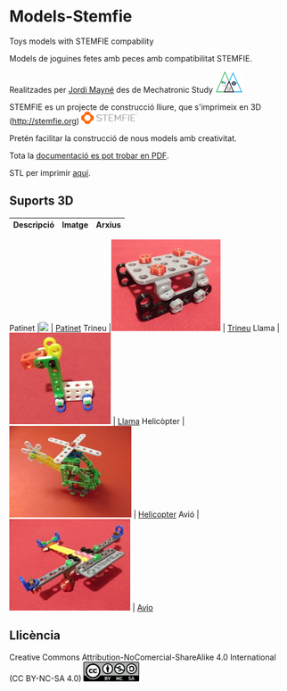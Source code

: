 # Models-Stemfie

Toys models with STEMFIE compability

Models de joguines fetes amb peces amb compatibilitat STEMFIE. 

Realitzades per [Jordi Mayné](https://github.com/maynej) des de Mechatronic Study <img src="Patinet/Imatges/Logo3senseFons.png" width="50" />

STEMFIE es un projecte de construcció lliure, que s'imprimeix en 3D (http://stemfie.org) <img src="Patinet/Imatges/LogoSTEMFIE.png" width="100" />

Pretén facilitar la construcció de nous models amb creativitat. 

Tota la [documentació es pot trobar en PDF](https://github.com/maynej/Electronics-Stemfie/tree/main/Doc).

STL per imprimir [aquí](https://github.com/maynej/Electronics-Stemfie).

## Suports 3D
  
Descripció         | Imatge          | Arxius         
------------- | ------------- | ------------- 

Patinet |![](Painet/Imatges/Patinet.jpg) | [Patinet](https://github.com/maynej/Models-Stemfie/Patinet/STL/)
Trineu |![](Trineu/Imatges/Trineu.jpg) | [Trineu](Patinet/STL/ArduinoNanoStemfie.stl)
Llama |![](Llama/Imatges/Llama.jpg) | [Llama](Patinet/STL/ArduinoNanoStemfie.stl)
Helicòpter |![](Helicopter/Imatges/Helicopter.jpg) | [Helicopter](Patinet/STL/ArduinoNanoStemfie.stl)
Avió |![](Avio/Imatges/Avio2.jpg) | [Avio](Patinet/STL/ArduinoNanoStemfie.stl)


## Llicència

Creative Commons Attribution-NoComercial-ShareAlike 4.0 International (CC BY-NC-SA 4.0)  <img src="Patinet/Imatges/CC.png" width="100" />
